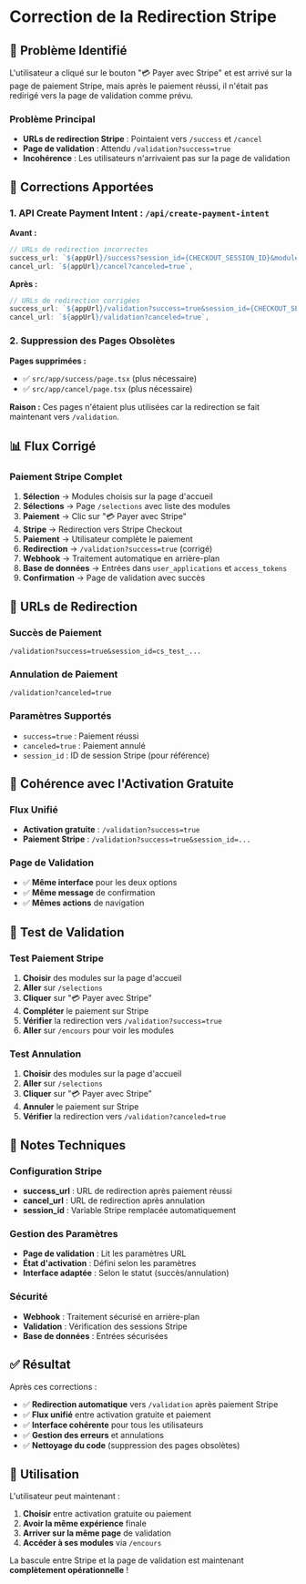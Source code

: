 # Correction de la Redirection Stripe

## 🐛 Problème Identifié

L'utilisateur a cliqué sur le bouton "💳 Payer avec Stripe" et est arrivé sur la page de paiement Stripe, mais après le paiement réussi, il n'était pas redirigé vers la page de validation comme prévu.

### Problème Principal
- **URLs de redirection Stripe** : Pointaient vers `/success` et `/cancel`
- **Page de validation** : Attendu `/validation?success=true`
- **Incohérence** : Les utilisateurs n'arrivaient pas sur la page de validation

## 🔧 Corrections Apportées

### 1. **API Create Payment Intent : `/api/create-payment-intent`**

**Avant :**
```typescript
// URLs de redirection incorrectes
success_url: `${appUrl}/success?session_id={CHECKOUT_SESSION_ID}&module=${encodeURIComponent(items[0]?.title || 'Module IA')}`,
cancel_url: `${appUrl}/cancel?canceled=true`,
```

**Après :**
```typescript
// URLs de redirection corrigées
success_url: `${appUrl}/validation?success=true&session_id={CHECKOUT_SESSION_ID}`,
cancel_url: `${appUrl}/validation?canceled=true`,
```

### 2. **Suppression des Pages Obsolètes**

**Pages supprimées :**
- ✅ `src/app/success/page.tsx` (plus nécessaire)
- ✅ `src/app/cancel/page.tsx` (plus nécessaire)

**Raison :** Ces pages n'étaient plus utilisées car la redirection se fait maintenant vers `/validation`.

## 📊 Flux Corrigé

### **Paiement Stripe Complet**
1. **Sélection** → Modules choisis sur la page d'accueil
2. **Sélections** → Page `/selections` avec liste des modules
3. **Paiement** → Clic sur "💳 Payer avec Stripe"
4. **Stripe** → Redirection vers Stripe Checkout
5. **Paiement** → Utilisateur complète le paiement
6. **Redirection** → `/validation?success=true` (corrigé)
7. **Webhook** → Traitement automatique en arrière-plan
8. **Base de données** → Entrées dans `user_applications` et `access_tokens`
9. **Confirmation** → Page de validation avec succès

## 🎯 URLs de Redirection

### **Succès de Paiement**
```
/validation?success=true&session_id=cs_test_...
```

### **Annulation de Paiement**
```
/validation?canceled=true
```

### **Paramètres Supportés**
- `success=true` : Paiement réussi
- `canceled=true` : Paiement annulé
- `session_id` : ID de session Stripe (pour référence)

## 🔄 Cohérence avec l'Activation Gratuite

### **Flux Unifié**
- **Activation gratuite** : `/validation?success=true`
- **Paiement Stripe** : `/validation?success=true&session_id=...`

### **Page de Validation**
- ✅ **Même interface** pour les deux options
- ✅ **Même message** de confirmation
- ✅ **Mêmes actions** de navigation

## 🧪 Test de Validation

### **Test Paiement Stripe**
1. **Choisir** des modules sur la page d'accueil
2. **Aller** sur `/selections`
3. **Cliquer** sur "💳 Payer avec Stripe"
4. **Compléter** le paiement sur Stripe
5. **Vérifier** la redirection vers `/validation?success=true`
6. **Aller** sur `/encours` pour voir les modules

### **Test Annulation**
1. **Choisir** des modules sur la page d'accueil
2. **Aller** sur `/selections`
3. **Cliquer** sur "💳 Payer avec Stripe"
4. **Annuler** le paiement sur Stripe
5. **Vérifier** la redirection vers `/validation?canceled=true`

## 📝 Notes Techniques

### **Configuration Stripe**
- **success_url** : URL de redirection après paiement réussi
- **cancel_url** : URL de redirection après annulation
- **session_id** : Variable Stripe remplacée automatiquement

### **Gestion des Paramètres**
- **Page de validation** : Lit les paramètres URL
- **État d'activation** : Défini selon les paramètres
- **Interface adaptée** : Selon le statut (succès/annulation)

### **Sécurité**
- **Webhook** : Traitement sécurisé en arrière-plan
- **Validation** : Vérification des sessions Stripe
- **Base de données** : Entrées sécurisées

## ✅ Résultat

Après ces corrections :
- ✅ **Redirection automatique** vers `/validation` après paiement Stripe
- ✅ **Flux unifié** entre activation gratuite et paiement
- ✅ **Interface cohérente** pour tous les utilisateurs
- ✅ **Gestion des erreurs** et annulations
- ✅ **Nettoyage du code** (suppression des pages obsolètes)

## 🚀 Utilisation

L'utilisateur peut maintenant :
1. **Choisir** entre activation gratuite ou paiement
2. **Avoir la même expérience** finale
3. **Arriver sur la même page** de validation
4. **Accéder à ses modules** via `/encours`

La bascule entre Stripe et la page de validation est maintenant **complètement opérationnelle** !

